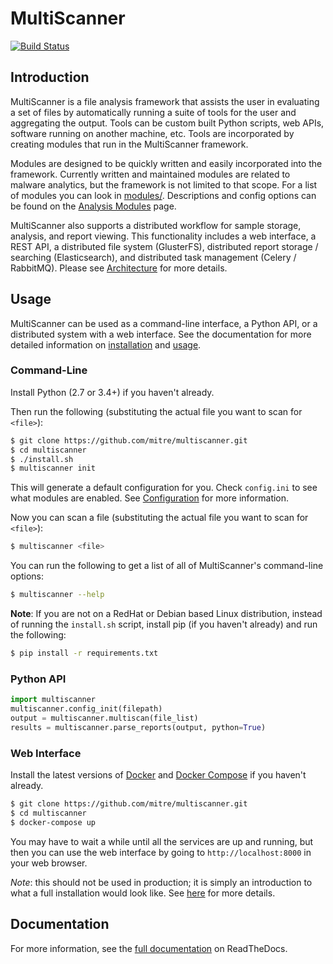 MultiScanner
============
[![Build Status](https://travis-ci.org/mitre/multiscanner.svg)](https://travis-ci.org/mitre/multiscanner)

Introduction
------------
MultiScanner is a file analysis framework that assists the user in evaluating a set
of files by automatically running a suite of tools for the user and aggregating the output.
Tools can be custom built Python scripts, web APIs, software running on another machine, etc.
Tools are incorporated by creating modules that run in the MultiScanner framework.

Modules are designed to be quickly written and easily incorporated into the framework.
Currently written and maintained modules are related to malware analytics, but the framework is not limited to that
scope. For a list of modules you can look in [modules/](modules). Descriptions and config
options can be found on the [Analysis Modules](http://multiscanner.readthedocs.io/en/latest/use/use-analysis-mods.html) page.

MultiScanner also supports a distributed workflow for sample storage, analysis, and
report viewing. This functionality includes a web interface, a REST API, a distributed
file system (GlusterFS), distributed report storage / searching (Elasticsearch), and
distributed task management (Celery / RabbitMQ). Please see [Architecture](http://multiscanner.readthedocs.io/en/latest/arch.html) for more details.

Usage
-----

MultiScanner can be used as a command-line interface, a Python API, or a
distributed system with a web interface. See the documentation for more detailed
information on [installation](http://multiscanner.readthedocs.io/en/latest/install.html) and [usage](http://multiscanner.readthedocs.io/en/latest/use/index.html).

### Command-Line ###

Install Python (2.7 or 3.4+) if you haven't already.

Then run the following (substituting the actual file you want to scan for `<file>`):

``` bash
$ git clone https://github.com/mitre/multiscanner.git
$ cd multiscanner
$ ./install.sh
$ multiscanner init
```

This will generate a default configuration for you. Check `config.ini` to see what
modules are enabled. See [Configuration](http://multiscanner.readthedocs.io/en/latest/install.html#configuration) for more information.

Now you can scan a file (substituting the actual file you want to scan for `<file>`):

``` bash
$ multiscanner <file>
```

You can run the following to get a list of all of MultiScanner's command-line options:

``` bash
$ multiscanner --help
```

**Note**: If you are not on a RedHat or Debian based Linux distribution, instead of
running the `install.sh` script, install pip (if you haven't already) and run the
following:

``` bash
$ pip install -r requirements.txt
```

### Python API ###

``` python
import multiscanner
multiscanner.config_init(filepath)
output = multiscanner.multiscan(file_list)
results = multiscanner.parse_reports(output, python=True)
```

### Web Interface ###

Install the latest versions of [Docker](https://docs.docker.com/engine/installation/)
and [Docker Compose](https://docs.docker.com/compose/install/) if you haven't already.

``` bash
$ git clone https://github.com/mitre/multiscanner.git
$ cd multiscanner
$ docker-compose up
```

You may have to wait a while until all the services are up and running, but then you
can use the web interface by going to `http://localhost:8000` in your web browser.

*Note*: this should not be used in production; it is simply an introduction to what a
full installation would look like. See [here](http://multiscanner.readthedocs.io/en/latest/install.html#standalone-docker-installation) for more details.

Documentation
-------------
For more information, see the [full documentation](http://multiscanner.readthedocs.io/) on ReadTheDocs.
